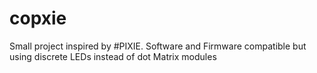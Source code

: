 # copxie
Small project inspired by #PIXIE. Software and Firmware compatible but using discrete LEDs instead of dot Matrix modules
